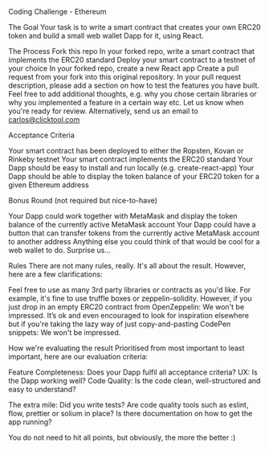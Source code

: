 Coding Challenge - Ethereum

The Goal Your task is to write a smart contract that creates your own ERC20 token and build a small web wallet Dapp for it, using React.

The Process Fork this repo In your forked repo, write a smart contract that implements the ERC20 standard Deploy your smart contract to a testnet of your choice In your forked repo, create a new React app Create a pull request from your fork into this original repository. In your pull request description, please add a section on how to test the features you have built. Feel free to add additional thoughts, e.g. why you chose certain libraries or why you implemented a feature in a certain way etc. Let us know when you're ready for review. Alternatively, send us an email to carlos@clicktool.com

Acceptance Criteria

Your smart contract has been deployed to either the Ropsten, Kovan or Rinkeby testnet Your smart contract implements the ERC20 standard Your Dapp should be easy to install and run locally (e.g. create-react-app) Your Dapp should be able to display the token balance of your ERC20 token for a given Ethereum address

Bonus Round (not required but nice-to-have)

Your Dapp could work together with MetaMask and display the token balance of the currently active MetaMask account Your Dapp could have a button that can transfer tokens from the currently active MetaMask account to another address Anything else you could think of that would be cool for a web wallet to do. Surprise us…

Rules There are not many rules, really. It's all about the result. However, here are a few clarifications:

Feel free to use as many 3rd party libraries or contracts as you'd like. For example, it's fine to use truffle boxes or zeppelin-solidity. However, if you just drop in an empty ERC20 contract from OpenZeppelin: We won't be impressed. It’s ok and even encouraged to look for inspiration elsewhere but if you're taking the lazy way of just copy-and-pasting CodePen snippets: We won't be impressed.

How we're evaluating the result Prioritised from most important to least important, here are our evaluation criteria:

Feature Completeness: Does your Dapp fulfil all acceptance criteria? UX: Is the Dapp working well? Code Quality: Is the code clean, well-structured and easy to understand?

The extra mile: Did you write tests? Are code quality tools such as eslint, flow, prettier or solium in place? Is there documentation on how to get the app running?

You do not need to hit all points, but obviously, the more the better :)
